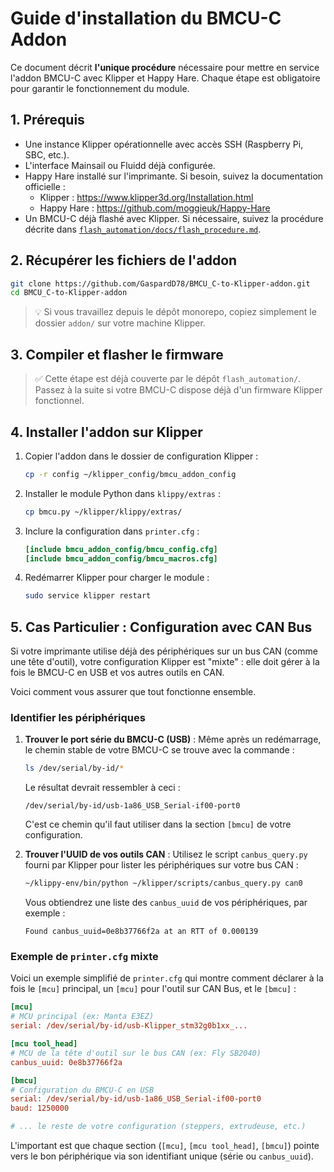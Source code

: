# Guide d'installation du BMCU-C Addon

Ce document décrit **l'unique procédure** nécessaire pour mettre en service l'addon BMCU-C avec Klipper et Happy Hare. Chaque étape est obligatoire pour garantir le fonctionnement du module.

## 1. Prérequis

- Une instance Klipper opérationnelle avec accès SSH (Raspberry Pi, SBC, etc.).
- L'interface Mainsail ou Fluidd déjà configurée.
- Happy Hare installé sur l'imprimante. Si besoin, suivez la documentation officielle :
  - Klipper : <https://www.klipper3d.org/Installation.html>
  - Happy Hare : <https://github.com/moggieuk/Happy-Hare>
- Un BMCU-C déjà flashé avec Klipper. Si nécessaire, suivez la procédure décrite dans [`flash_automation/docs/flash_procedure.md`](../../flash_automation/docs/flash_procedure.md).

## 2. Récupérer les fichiers de l'addon

```bash
git clone https://github.com/GaspardD78/BMCU_C-to-Klipper-addon.git
cd BMCU_C-to-Klipper-addon
```

> 💡 Si vous travaillez depuis le dépôt monorepo, copiez simplement le dossier `addon/` sur votre machine Klipper.

## 3. Compiler et flasher le firmware

> ✅ Cette étape est déjà couverte par le dépôt `flash_automation/`. Passez à la suite si votre BMCU-C dispose déjà d'un firmware Klipper fonctionnel.

## 4. Installer l'addon sur Klipper

1. Copier l'addon dans le dossier de configuration Klipper :

   ```bash
   cp -r config ~/klipper_config/bmcu_addon_config
   ```

2. Installer le module Python dans `klippy/extras` :

   ```bash
   cp bmcu.py ~/klipper/klippy/extras/
   ```

3. Inclure la configuration dans `printer.cfg` :

   ```ini
   [include bmcu_addon_config/bmcu_config.cfg]
   [include bmcu_addon_config/bmcu_macros.cfg]
   ```

4. Redémarrer Klipper pour charger le module :

   ```bash
   sudo service klipper restart
   ```

## 5. Cas Particulier : Configuration avec CAN Bus

Si votre imprimante utilise déjà des périphériques sur un bus CAN (comme une tête d'outil), votre configuration Klipper est "mixte" : elle doit gérer à la fois le BMCU-C en USB et vos autres outils en CAN.

Voici comment vous assurer que tout fonctionne ensemble.

### Identifier les périphériques

1.  **Trouver le port série du BMCU-C (USB)** :
    Même après un redémarrage, le chemin stable de votre BMCU-C se trouve avec la commande :
    ```bash
    ls /dev/serial/by-id/*
    ```
    Le résultat devrait ressembler à ceci :
    ```
    /dev/serial/by-id/usb-1a86_USB_Serial-if00-port0
    ```
    C'est ce chemin qu'il faut utiliser dans la section `[bmcu]` de votre configuration.

2.  **Trouver l'UUID de vos outils CAN** :
    Utilisez le script `canbus_query.py` fourni par Klipper pour lister les périphériques sur votre bus CAN :
    ```bash
    ~/klippy-env/bin/python ~/klipper/scripts/canbus_query.py can0
    ```
    Vous obtiendrez une liste des `canbus_uuid` de vos périphériques, par exemple :
    ```
    Found canbus_uuid=0e8b37766f2a at an RTT of 0.000139
    ```

### Exemple de `printer.cfg` mixte

Voici un exemple simplifié de `printer.cfg` qui montre comment déclarer à la fois le `[mcu]` principal, un `[mcu]` pour l'outil sur CAN Bus, et le `[bmcu]` :

```ini
[mcu]
# MCU principal (ex: Manta E3EZ)
serial: /dev/serial/by-id/usb-Klipper_stm32g0b1xx_...

[mcu tool_head]
# MCU de la tête d'outil sur le bus CAN (ex: Fly SB2040)
canbus_uuid: 0e8b37766f2a

[bmcu]
# Configuration du BMCU-C en USB
serial: /dev/serial/by-id/usb-1a86_USB_Serial-if00-port0
baud: 1250000

# ... le reste de votre configuration (steppers, extrudeuse, etc.)
```

L'important est que chaque section (`[mcu]`, `[mcu tool_head]`, `[bmcu]`) pointe vers le bon périphérique via son identifiant unique (série ou `canbus_uuid`).

